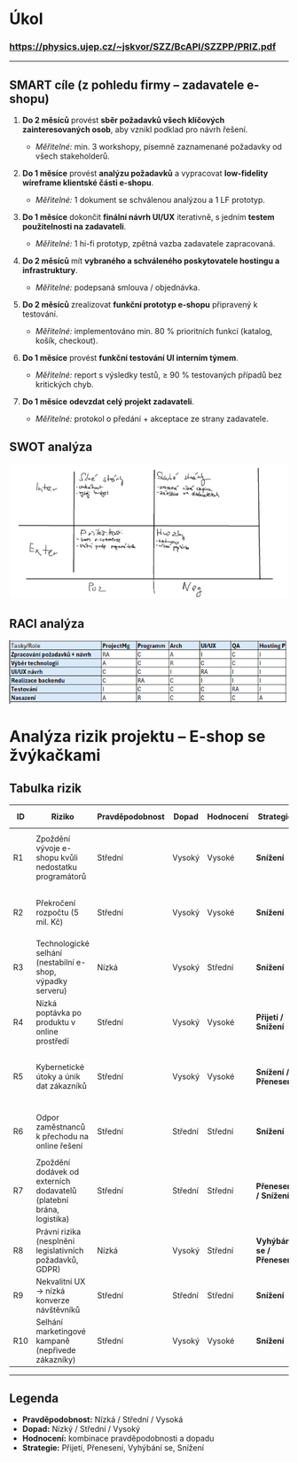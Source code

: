 # Úkol

### https://physics.ujep.cz/~jskvor/SZZ/BcAPI/SZZPP/PRIZ.pdf

---

## SMART cíle (z pohledu firmy – zadavatele e-shopu)
1. **Do 2 měsíců** provést **sběr požadavků všech klíčových zainteresovaných osob**, aby vznikl podklad pro návrh řešení.  
   - *Měřitelné:* min. 3 workshopy, písemně zaznamenané požadavky od všech stakeholderů.  

2. **Do 1 měsíce** provést **analýzu požadavků** a vypracovat **low-fidelity wireframe klientské části e-shopu**.  
   - *Měřitelné:* 1 dokument se schválenou analýzou a 1 LF prototyp.  

3. **Do 1 měsíce** dokončit **finální návrh UI/UX** iterativně, s jedním **testem použitelnosti na zadavateli**.  
   - *Měřitelné:* 1 hi-fi prototyp, zpětná vazba zadavatele zapracovaná.  

4. **Do 2 měsíců** mít **vybraného a schváleného poskytovatele hostingu a infrastruktury**.  
   - *Měřitelné:* podepsaná smlouva / objednávka.  

5. **Do 2 měsíců** zrealizovat **funkční prototyp e-shopu** připravený k testování.  
   - *Měřitelné:* implementováno min. 80 % prioritních funkcí (katalog, košík, checkout).  

6. **Do 1 měsíce** provést **funkční testování UI interním týmem**.  
   - *Měřitelné:* report s výsledky testů, ≥ 90 % testovaných případů bez kritických chyb.  

7. **Do 1 měsíce** **odevzdat celý projekt zadavateli**.  
   - *Měřitelné:* protokol o předání + akceptace ze strany zadavatele.  

## SWOT analýza

<img src="./pics/SWOT.png"/>

## RACI analýza

<img src="./pics/RACI.png"/>

# Analýza rizik projektu – E-shop se žvýkačkami

## Tabulka rizik


| ID  | Riziko                                                   | Pravděpodobnost | Dopad   | Hodnocení | Strategie                        | Odpovědná osoba          | Opatření                                                                 |
|-----|----------------------------------------------------------|-----------------|---------|-----------|----------------------------------|--------------------------|--------------------------------------------------------------------------|
| R1  | Zpoždění vývoje e-shopu kvůli nedostatku programátorů    | Střední         | Vysoký  | Vysoké    | **Snížení**                      | Projektový manažer       | Přidat externí kapacity, detailní plán sprintů, průběžné kontroly        |
| R2  | Překročení rozpočtu (5 mil. Kč)                          | Střední         | Vysoký  | Vysoké    | **Snížení**                      | Finanční manažer         | Rezervní fond, přísná kontrola nákladů, průběžné reporty                 |
| R3  | Technologické selhání (nestabilní e-shop, výpadky serveru)| Nízká           | Vysoký  | Střední   | **Snížení**                      | Architekt systému        | Redundance serverů, cloud hosting, pravidelné testy                      |
| R4  | Nízká poptávka po produktu v online prostředí            | Střední         | Vysoký  | Vysoké    | **Přijetí / Snížení**            | Marketingový manažer     | Intenzivní marketingová kampaň, A/B testování, průzkumy trhu             |
| R5  | Kybernetické útoky a únik dat zákazníků                  | Střední         | Vysoký  | Vysoké    | **Snížení / Přenesení**          | IT bezpečnostní specialista | Nasazení bezpečnostních opatření, penetrační testy, kyber-pojištění   |
| R6  | Odpor zaměstnanců k přechodu na online řešení            | Střední         | Střední | Střední   | **Snížení**                      | Projektový manažer       | Školení, interní komunikace, zapojení zaměstnanců do změny               |
| R7  | Zpoždění dodávek od externích dodavatelů (platební brána, logistika)| Střední | Střední | Střední   | **Přenesení / Snížení**          | Projektový manažer       | Smluvní sankce, více dodavatelů, záložní řešení                          |
| R8  | Právní rizika (nesplnění legislativních požadavků, GDPR) | Nízká           | Vysoký  | Střední   | **Vyhýbání se / Přenesení**      | Právník                  | Právní audit, konzultace, pojištění odpovědnosti                         |
| R9  | Nekvalitní UX → nízká konverze návštěvníků               | Střední         | Střední | Střední   | **Snížení**                      | UX/UI designer           | Uživatelské testování, sběr zpětné vazby, iterace návrhů                 |
| R10 | Selhání marketingové kampaně (nepřivede zákazníky)       | Střední         | Vysoký  | Vysoké    | **Snížení**                      | Marketingový manažer     | Více kanálů propagace, PPC, sociální sítě, influencer marketing          |

---

## Legenda
- **Pravděpodobnost:** Nízká / Střední / Vysoká  
- **Dopad:** Nízký / Střední / Vysoký  
- **Hodnocení:** kombinace pravděpodobnosti a dopadu  
- **Strategie:** Přijetí, Přenesení, Vyhýbání se, Snížení  
